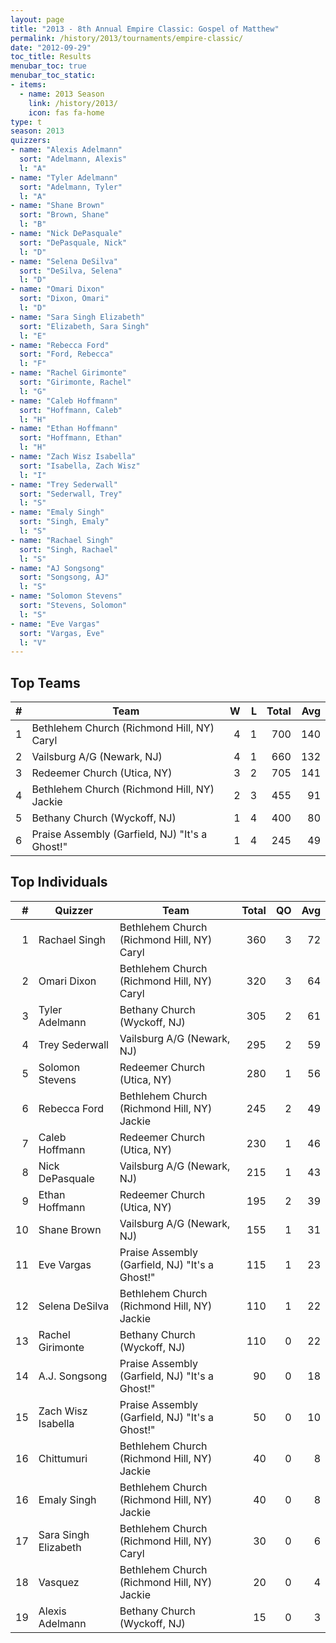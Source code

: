 ```yaml
---
layout: page
title: "2013 - 8th Annual Empire Classic: Gospel of Matthew"
permalink: /history/2013/tournaments/empire-classic/
date: "2012-09-29"
toc_title: Results
menubar_toc: true
menubar_toc_static:
- items:
  - name: 2013 Season
    link: /history/2013/
    icon: fas fa-home
type: t
season: 2013
quizzers:
- name: "Alexis Adelmann"
  sort: "Adelmann, Alexis"
  l: "A"
- name: "Tyler Adelmann"
  sort: "Adelmann, Tyler"
  l: "A"
- name: "Shane Brown"
  sort: "Brown, Shane"
  l: "B"
- name: "Nick DePasquale"
  sort: "DePasquale, Nick"
  l: "D"
- name: "Selena DeSilva"
  sort: "DeSilva, Selena"
  l: "D"
- name: "Omari Dixon"
  sort: "Dixon, Omari"
  l: "D"
- name: "Sara Singh Elizabeth"
  sort: "Elizabeth, Sara Singh"
  l: "E"
- name: "Rebecca Ford"
  sort: "Ford, Rebecca"
  l: "F"
- name: "Rachel Girimonte"
  sort: "Girimonte, Rachel"
  l: "G"
- name: "Caleb Hoffmann"
  sort: "Hoffmann, Caleb"
  l: "H"
- name: "Ethan Hoffmann"
  sort: "Hoffmann, Ethan"
  l: "H"
- name: "Zach Wisz Isabella"
  sort: "Isabella, Zach Wisz"
  l: "I"
- name: "Trey Sederwall"
  sort: "Sederwall, Trey"
  l: "S"
- name: "Emaly Singh"
  sort: "Singh, Emaly"
  l: "S"
- name: "Rachael Singh"
  sort: "Singh, Rachael"
  l: "S"
- name: "AJ Songsong"
  sort: "Songsong, AJ"
  l: "S"
- name: "Solomon Stevens"
  sort: "Stevens, Solomon"
  l: "S"
- name: "Eve Vargas"
  sort: "Vargas, Eve"
  l: "V"
---
```


## Top Teams

|    # | Team                                           |    W |    L | Total |  Avg |
| ---: | ---------------------------------------------- | ---: | ---: | ----: | ---: |
|    1 | Bethlehem Church (Richmond Hill, NY) Caryl     |    4 |    1 |   700 |  140 |
|    2 | Vailsburg A/G (Newark, NJ)                     |    4 |    1 |   660 |  132 |
|    3 | Redeemer Church (Utica, NY)                    |    3 |    2 |   705 |  141 |
|    4 | Bethlehem Church (Richmond Hill, NY) Jackie    |    2 |    3 |   455 |   91 |
|    5 | Bethany Church (Wyckoff, NJ)                   |    1 |    4 |   400 |   80 |
|    6 | Praise Assembly (Garfield, NJ) "It's a Ghost!" |    1 |    4 |   245 |   49 |

## Top Individuals

|    # | Quizzer              | Team                                           | Total |   QO |  Avg |
| ---: | -------------------- | ---------------------------------------------- | ----: | ---: | ---: |
|    1 | Rachael Singh        | Bethlehem Church (Richmond Hill, NY) Caryl     |   360 |    3 |   72 |
|    2 | Omari Dixon          | Bethlehem Church (Richmond Hill, NY) Caryl     |   320 |    3 |   64 |
|    3 | Tyler Adelmann       | Bethany Church (Wyckoff, NJ)                   |   305 |    2 |   61 |
|    4 | Trey Sederwall       | Vailsburg A/G (Newark, NJ)                     |   295 |    2 |   59 |
|    5 | Solomon Stevens      | Redeemer Church (Utica, NY)                    |   280 |    1 |   56 |
|    6 | Rebecca Ford         | Bethlehem Church (Richmond Hill, NY) Jackie    |   245 |    2 |   49 |
|    7 | Caleb Hoffmann       | Redeemer Church (Utica, NY)                    |   230 |    1 |   46 |
|    8 | Nick DePasquale      | Vailsburg A/G (Newark, NJ)                     |   215 |    1 |   43 |
|    9 | Ethan Hoffmann       | Redeemer Church (Utica, NY)                    |   195 |    2 |   39 |
|   10 | Shane Brown          | Vailsburg A/G (Newark, NJ)                     |   155 |    1 |   31 |
|   11 | Eve Vargas           | Praise Assembly (Garfield, NJ) "It's a Ghost!" |   115 |    1 |   23 |
|   12 | Selena DeSilva       | Bethlehem Church (Richmond Hill, NY) Jackie    |   110 |    1 |   22 |
|   13 | Rachel Girimonte     | Bethany Church (Wyckoff, NJ)                   |   110 |    0 |   22 |
|   14 | A.J. Songsong        | Praise Assembly (Garfield, NJ) "It's a Ghost!" |    90 |    0 |   18 |
|   15 | Zach Wisz Isabella   | Praise Assembly (Garfield, NJ) "It's a Ghost!" |    50 |    0 |   10 |
|   16 | Chittumuri           | Bethlehem Church (Richmond Hill, NY) Jackie    |    40 |    0 |    8 |
|   16 | Emaly Singh          | Bethlehem Church (Richmond Hill, NY) Jackie    |    40 |    0 |    8 |
|   17 | Sara Singh Elizabeth | Bethlehem Church (Richmond Hill, NY) Caryl     |    30 |    0 |    6 |
|   18 | Vasquez              | Bethlehem Church (Richmond Hill, NY) Jackie    |    20 |    0 |    4 |
|   19 | Alexis Adelmann      | Bethany Church (Wyckoff, NJ)                   |    15 |    0 |    3 |